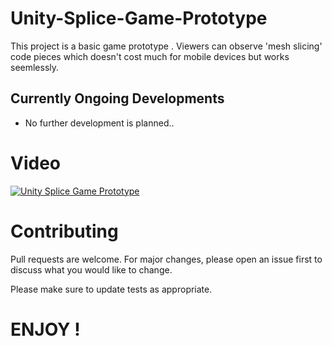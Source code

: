 # Unity-Splice-Game-Prototype


This project is a basic game prototype .
Viewers can observe  'mesh slicing' code pieces which doesn't cost much for mobile devices but works seemlessly. 


## Currently Ongoing Developments
- No further development is planned..

# Video
[![Unity Splice Game Prototype](http://img.youtube.com/vi/cyRSLdsc7qQ/0.jpg)](http://www.youtube.com/watch?v=cyRSLdsc7qQ "Unity Splice Game Prototype")

# Contributing
Pull requests are welcome. For major changes, please open an issue first to discuss what you would like to change.

Please make sure to update tests as appropriate.

# ENJOY !
